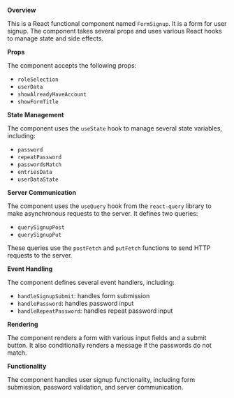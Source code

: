 **Overview**

This is a React functional component named `FormSignup`. It is a form for user signup. The component takes several props and uses various React hooks to manage state and side effects.

**Props**

The component accepts the following props:

* `roleSelection`
* `userData`
* `showAlreadyHaveAccount`
* `showFormTitle`

**State Management**

The component uses the `useState` hook to manage several state variables, including:

* `password`
* `repeatPassword`
* `passwordsMatch`
* `entriesData`
* `userDataState`

**Server Communication**

The component uses the `useQuery` hook from the `react-query` library to make asynchronous requests to the server. It defines two queries:

* `querySignupPost`
* `querySignupPut`

These queries use the `postFetch` and `putFetch` functions to send HTTP requests to the server.

**Event Handling**

The component defines several event handlers, including:

* `handleSignupSubmit`: handles form submission
* `handlePassword`: handles password input
* `handleRepeatPassword`: handles repeat password input

**Rendering**

The component renders a form with various input fields and a submit button. It also conditionally renders a message if the passwords do not match.

**Functionality**

The component handles user signup functionality, including form submission, password validation, and server communication.